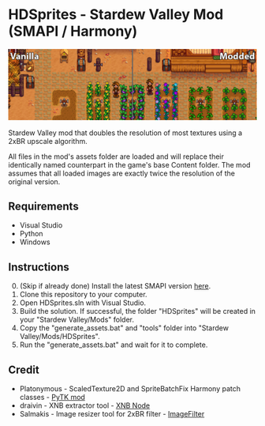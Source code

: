 # HDSprites - Stardew Valley Mod (SMAPI / Harmony)

![Comparison Image](media/HDSprites_Banner.png)

Stardew Valley mod that doubles the resolution of most textures using a 2xBR upscale algorithm.

All files in the mod's assets folder are loaded and will replace their identically named counterpart in the game's base Content folder. The mod assumes that all loaded images are exactly twice the resolution of the original version.

## Requirements
* Visual Studio
* Python
* Windows

## Instructions
0. (Skip if already done) Install the latest SMAPI version [here](https://smapi.io/). 
1. Clone this repository to your computer.
2. Open HDSprites.sln with Visual Studio.
3. Build the solution. If successful, the folder "HDSprites" will be created in your "Stardew Valley/Mods" folder.
4. Copy the "generate_assets.bat" and "tools" folder into "Stardew Valley/Mods/HDSprites".
5. Run the "generate_assets.bat" and wait for it to complete.

## Credit
* Platonymous - ScaledTexture2D and SpriteBatchFix Harmony patch classes - [PyTK mod](https://github.com/Platonymous/Stardew-Valley-Mods/blob/master/PyTK)
* draivin - XNB extractor tool - [XNB Node](https://github.com/draivin/XNBNode)
* Salmakis - Image resizer tool for 2xBR filter - [ImageFilter](https://github.com/Salmakis/ImageFilterCollection)
